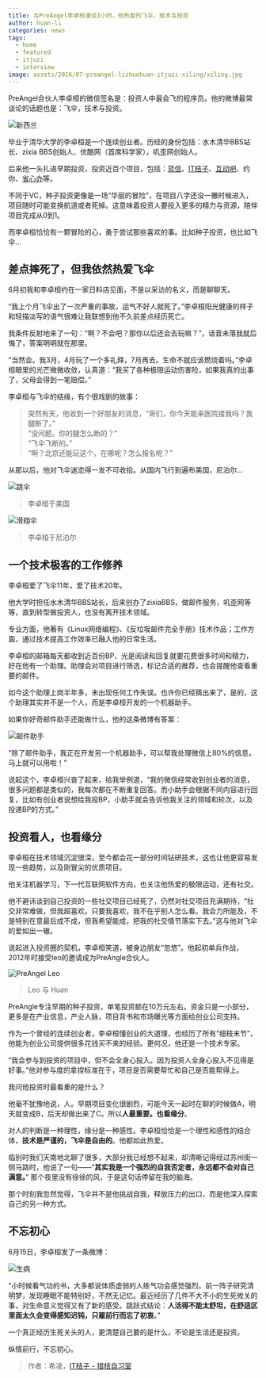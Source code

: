 ```yaml
---
title: 与PreAngel李卓桓漫谈3小时，他热爱的飞伞，技术与投资
author: huan-li
categories: news
tags:
  - home
  - featured
  - itjuzi
  - interview
image: assets/2016/07-preangel-lizhuohuan-itjuzi-xiling/xiling.jpg
---
```


PreAngel合伙人李卓桓的微信签名是：投资人中最会飞的程序员。他的微博最常谈论的话题也是：飞伞，技术与投资。

![新西兰](/assets/2016/07-preangel-lizhuohuan-itjuzi-xiling/jump.jpg)

毕业于清华大学的李卓桓是一个连续创业者。历经的身份包括：水木清华BBS站长、zixia BBS创始人、优酷网（首席科学家），叽歪网创始人。

后来他一头扎进早期投资，投资近百个项目，包括：[蓝信](/portfolios/lanxin/)、[IT桔子](/portfolios/itjuzi/)、[互动吧](/portfolios/hdb/)、约你、[省心办](/portfolios/foundease/)等。

不同于VC，种子投资更像是一场“华丽的冒险”，在项目八字还没一撇时候进入，项目随时可能变换航道或者死掉。这意味着投资人要投入更多的精力与资源，陪伴项目完成从0到1。

而李卓桓恰恰有一颗冒险的心，勇于尝试那些喜欢的事。比如种子投资，也比如飞伞...

## 差点摔死了，但我依然热爱飞伞

6月初我和李卓桓约在一家日料店见面，不是以采访的名义，而是聊聊天。

“我上个月飞伞出了一次严重的事故，运气不好人就死了。”李卓桓阳光健康的样子和轻描淡写的语气很难让我联想到他不久前差点经历死亡。

我条件反射地来了一句：“啊？不会吧？那你以后还会去玩嘛？”，话音未落我就后悔了，答案明明就在那里。

“当然会。我3月，4月玩了一个多礼拜，7月再去。生命不就应该燃烧着吗。”李卓桓眼里的光芒微微收敛，认真道：“我买了各种极限运动伤害险，如果我真的出事了，父母会得到一笔赔偿。”

李卓桓与飞伞的结缘，有个很戏剧的故事：

> 突然有天，他收到一个好朋友的消息，“哥们，你今天能来医院接我吗？我腿断了。”  
> “没问题。你的腿怎么断的？”  
> “飞伞飞断的。”  
> “啊？北京还能玩这个，在哪呢？怎么报名呢？”  

从那以后，他对飞伞迷恋得一发不可收拾。从国内飞行到遍布美国，尼泊尔...

![跳伞](/assets/2016/07-preangel-lizhuohuan-itjuzi-xiling/skydiving.jpg)

> 李卓桓于美国

![滑翔伞](/assets/2016/07-preangel-lizhuohuan-itjuzi-xiling/paragliding.jpg)

> 李卓桓于尼泊尔

## 一个技术极客的工作修养

李卓桓爱了飞伞11年，爱了技术20年。

他大学时担任水木清华BBS站长，后来创办了zixiaBBS，做邮件服务，叽歪网等等，直到转型做投资人，也没有离开技术领域。

专业方面，他著有《Linux网络编程》、《反垃圾邮件完全手册》技术作品；工作方面，通过技术提高工作效率已融入他的日常生活。

李卓桓的邮箱每天都收到近百份BP，光是阅读和回复就要花费很多时间和精力，好在他有一个助理。助理会对项目进行筛选，标记合适的推荐，也会提醒他查看重要的邮件。

如今这个助理上岗半年多，未出现任何工作失误。也许你已经猜出来了，是的，这个助理其实并不是一个人，而是李卓桓开发的一个机器助手。

如果你好奇邮件助手还能做什么，他的这条微博有答案：

![邮件助手](/assets/2016/07-preangel-lizhuohuan-itjuzi-xiling/mail.jpg)

“除了邮件助手，我正在开发另一个机器助手，可以帮我处理微信上80%的信息，马上就可以用啦！”

说起这个，李卓桓兴奋了起来，给我举例道，“我的微信经常收到创业者的消息，很多问题都是类似的，我每次都在不断重复回答。而小助手会根据不同内容进行回复，比如有创业者说想给我投BP，小助手就会告诉他我关注的领域和轮次，以及投递BP的方式。”

## 投资看人，也看缘分

李卓桓在技术领域沉淀很深，至今都会花一部分时间钻研技术，这也让他更容易发现一些趋势，以及刚冒尖的优质项目。

他关注机器学习，下一代互联网软件方向，也关注他热爱的极限运动，还有社交。

他不避讳谈到自己投资的一些社交项目已经死了，仍然对社交项目充满期待，“社交非常难做，但我超喜欢。只要我喜欢，我不在乎别人怎么看。我会力所能及，不是特别在意最后成不成，但我希望能成，把我的社交情节落实下去。”这与他对飞伞的爱如出一辙。

说起进入投资圈的契机，李卓桓笑道，被身边朋友“忽悠”。他起初单兵作战，2012年时接受leo的邀请成为PreAngle合伙人。

![PreAngel Leo](/assets/2016/07-preangel-lizhuohuan-itjuzi-xiling/leo-huan.jpg)

> Leo 与 Huan

PreAngle专注早期的种子投资，单笔投资额在10万元左右。资金只是一小部分，更多是在产业信息，产业人脉，项目背书和市场曝光等方面给创业公司支持。

作为一个曾经的连续创业者，李卓桓懂创业的大道理，也经历了所有“细枝末节”，他能为创业公司提供很多花钱买不来的经验。更何况，他还是一个技术专家。

“我会参与到投资的项目中，但不会全身心投入。因为投资人全身心投入不见得是好事。”他对参与度的拿捏标准在于，项目是否需要帮忙和自己是否能帮得上。

我问他投资时最看重的是什么？

他毫不犹豫地说，人。早期项目变化很剧烈，可能今天一起时在聊的时候做A，明天就变成B，后天却做出来了C。所以**人最重要。也看缘分**。

对人的判断是一种理性，缘分是一种感性。李卓桓恰恰是一个理性和感性的结合体，**技术是严谨的，飞伞是自由的**。他都如此热爱。

临别时我们天南地北聊了很多，大部分我已经想不起来，却清晰记得经过苏州街一侧马路时，他说了一句——“**其实我是一个强烈的自我否定者，永远都不会对自己满意。**” 那个夜里没有徐徐的风，于是这句话停留在我的脑海。

那个时刻我忽然觉得，飞伞并不是他挑战自我，释放压力的出口，而是他深入探索自己的另一种方式。

## 不忘初心

6月15日，李卓桓发了一条微博：

![生病](/assets/2016/07-preangel-lizhuohuan-itjuzi-xiling/hospital.jpg)

“小时候看气功的书，大多都说体质虚弱的人练气功会感觉强烈。前一阵子研究清明梦，发现睡眠不能特别好，不然无记忆。最近经历了几件不大不小的生死攸关的事，对生命意义觉得又有了新的感受。跳跃式结论：**人活得不能太舒坦，在舒适区里面太久会变得感知迟钝，只雇前行而忘了初衷**。”

一个真正经历生死关头的人，更清楚自己要的是什么，不论是生活还是投资。

纵情前行，不忘初心。

> 作者：希凌，[IT桔子 - 猎桔自习室](https://mp.weixin.qq.com/s?__biz=MzI5ODE1MzkzMg==&mid=2652848805&idx=1&sn=9dfc67974951b5002abddece0e399099)
